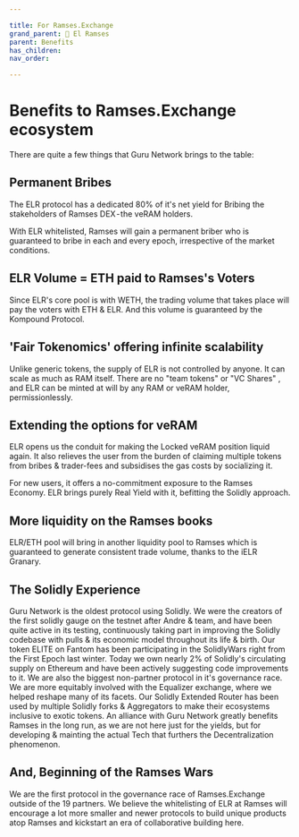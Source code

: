 ```yaml
---

title: For Ramses.Exchange
grand_parent: 👑 El Ramses
parent: Benefits
has_children:
nav_order:

---
```



# Benefits to Ramses.Exchange ecosystem
There are quite a few things that Guru Network brings to the table:

## Permanent Bribes
The ELR protocol has a dedicated 80% of it's net yield for Bribing the stakeholders of Ramses DEX - the veRAM holders.

With ELR whitelisted, Ramses will gain a permanent briber who is guaranteed to bribe in each and every epoch, irrespective of the market conditions.

## ELR Volume = ETH paid to Ramses's Voters
Since ELR's core pool is with WETH, the trading volume that takes place will pay the voters with ETH & ELR. And this volume is guaranteed by the Kompound Protocol.

## 'Fair Tokenomics' offering infinite scalability
Unlike generic tokens, the supply of ELR is not controlled by anyone. It can scale as much as RAM itself. There are no "team tokens" or "VC Shares" , and  ELR can be minted at will by any RAM or veRAM holder, permissionlessly.

## Extending the options for veRAM
ELR opens us the conduit for making the Locked veRAM position liquid again. It also relieves the user from the burden of claiming multiple tokens from bribes & trader-fees and subsidises the gas costs by socializing it.

For new users, it offers a no-commitment exposure to the Ramses Economy. ELR brings purely Real Yield with it, befitting the Solidly approach.

## More liquidity on the Ramses books
ELR/ETH pool will bring in another liquidity pool to Ramses which is guaranteed to generate consistent trade volume, thanks to the iELR Granary.

## The Solidly Experience
Guru Network is the oldest protocol using Solidly. We were the creators of the first solidly gauge on the testnet after Andre & team, and have been quite active in its testing, continuously taking part in improving the Solidly codebase with pulls & its economic model throughout its life & birth. Our token ELITE on Fantom has been participating in the SolidlyWars right from the First Epoch last winter. Today we own nearly 2% of Solidly's circulating supply on Ethereum and have been actively suggesting code improvements to it. We are also the biggest non-partner protocol in it's governance race. We are more equitably involved with the Equalizer exchange, where we helped reshape many of  its facets. Our Solidly Extended Router has been used by multiple Solidly forks & Aggregators to make their ecosystems inclusive to exotic tokens. An alliance with Guru Network greatly benefits Ramses in the long run, as we are not here just for the yields, but for developing & mainting the actual Tech that furthers the Decentralization phenomenon.

## And, Beginning of the Ramses Wars
We are the first protocol in the governance race of Ramses.Exchange outside of the 19 partners. We believe the whitelisting of ELR at  Ramses will encourage a lot more smaller and newer protocols to build unique products atop Ramses and kickstart an era of collaborative building here.

